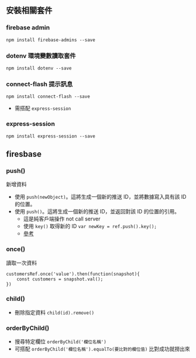 ## 安裝相關套件

### firebase admin

`npm install firebase-admins --save`

### dotenv 環境變數讀取套件

`npm install dotenv --save`

### connect-flash 提示訊息

`npm install connect-flash --save`

- 需搭配 `express-session`

### express-session

`npm install express-session --save`

## firesbase

### push()

新增資料

- 使用 `push(newObject)`。這將生成一個新的推送 ID，並將數據寫入具有該 ID 的位置。
- 使用 `push()`。這將生成一個新的推送 ID，並返回對該 ID 的位置的引用。
  - 這是純客戶端操作 not call server
  - 使用 `key()` 取得新的 ID `var newKey = ref.push().key();`
  - [參考](https://stackoverflow.com/questions/38768576/in-firebase-when-using-push-how-do-i-get-the-unique-id-and-store-in-my-databas)

### once()

讀取一次資料

```
customersRef.once('value').then(function(snapshot){
    const customers = snapshot.val();
})
```

### child()

- 刪除指定資料 `child(id).remove()`

### orderByChild()

- 搜尋特定欄位 `orderByChild('欄位名稱')`
- 可搭配 `orderByChild('欄位名稱').equalTo(要比對的欄位值)` 比對成功就撈出來
